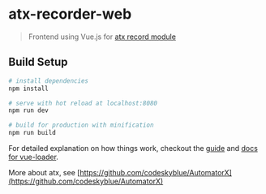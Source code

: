 # atx-recorder-web

> Frontend using Vue.js for [atx record module](https://github.com/codeskyblue/AutomatorX/tree/master/atx/record)

## Build Setup

``` bash
# install dependencies
npm install

# serve with hot reload at localhost:8080
npm run dev

# build for production with minification
npm run build

```

For detailed explanation on how things work, checkout the [guide](http://vuejs-templates.github.io/webpack/) and [docs for vue-loader](http://vuejs.github.io/vue-loader).

More about atx, see [https://github.com/codeskyblue/AutomatorX](https://github.com/codeskyblue/AutomatorX)